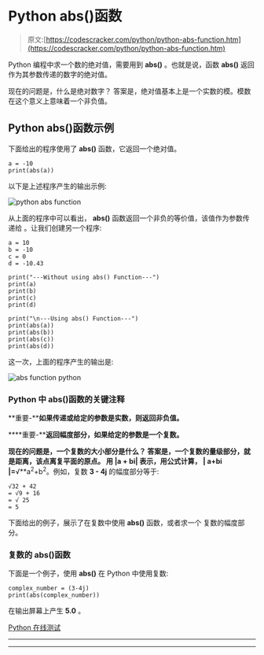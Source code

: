 # Python abs()函数

> 原文:[https://codescracker.com/python/python-abs-function.htm](https://codescracker.com/python/python-abs-function.htm)

Python 编程中求一个数的绝对值，需要用到 **abs()** 。也就是说，函数 **abs()** 返回作为其参数传递的数字的绝对值。

现在的问题是，什么是绝对数字？
答案是，绝对值基本上是一个实数的模。模数在这个意义上意味着一个非负值。

## Python abs()函数示例

下面给出的程序使用了 **abs()** 函数，它返回一个绝对值。

```
a = -10
print(abs(a))
```

以下是上述程序产生的输出示例:

![python abs function](../Images/c065ea81d553c1cd91c3c7a85e53adff.png)

从上面的程序中可以看出， **abs()** 函数返回一个非负的等价值，该值作为参数传递给 。让我们创建另一个程序:

```
a = 10
b = -10
c = 0
d = -10.43

print("---Without using abs() Function---")
print(a)
print(b)
print(c)
print(d)

print("\n---Using abs() Function---")
print(abs(a))
print(abs(b))
print(abs(c))
print(abs(d))
```

这一次，上面的程序产生的输出是:

![abs function python](../Images/cce603115281c64c46e3ad90aa084c9c.png)

### Python 中 abs()函数的关键注释

**重要-****如果传递或给定的参数是实数，则返回非负值。**

 ****重要-****返回幅度部分，如果给定的参数是一个复数。**

 **现在的问题是，一个复数的大小部分是什么？
答案是，一个复数的量级部分，就是距离，该点离复平面的原点。 用 **|a + bi|** 表示，用公式计算， **| a+bi |**=**√**a<sup>2</sup>+b<sup>2</sup>。例如，复数 **3 - 4j** 的幅度部分等于:

```
√32 + 42
= √9 + 16
= √ 25
= 5
```

下面给出的例子，展示了在复数中使用 **abs()** 函数，或者求一个 复数的幅度部分。

### 复数的 abs()函数

下面是一个例子，使用 **abs()** 在 Python 中使用复数:

```
complex_number = (3-4j)
print(abs(complex_number))
```

在输出屏幕上产生 **5.0** 。

[Python 在线测试](/exam/showtest.php?subid=10)

* * *

* * *****